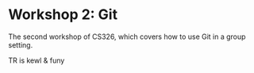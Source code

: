 # Workshop 2: Git

The second workshop of CS326, which covers how to use Git in a group setting.

TR is kewl & funy
